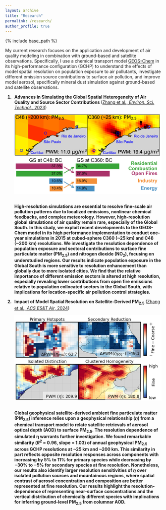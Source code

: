 ```yaml
---
layout: archive
title: "Research"
permalink: /research/
author_profile: true
---
```

{% include base_path %}

My current research focuses on the application and development of air quality modeling in combination with ground-based and satellite observations. Specifically, I use a chemical transport model [GEOS-Chem](https://geoschem.github.io/index.html) in its high-performance configuration (GCHP) to understand the effects of model spatial resolution on population exposure to air pollutants, investigate different emission source contributions to surface air pollution, and improve model aerosol, specifically mineral dust simulation against ground-based and satellite observations.

<ol>
<li style="padding-left: 6px;font-weight:bold;">
<b> Advances in Simulating the Global Spatial Heterogeneity of Air Quality and Source Sector Contributions </b>
<b style="font-weight: normal">
(<a href="https://doi.org/10.1021/acs.est.2c07253">Zhang et al., <i>Environ. Sci. Technol.</i>, 2023</a>)</b>

<p style="display:inline-block;font-weight: normal;">
<img src="/images/2023_EST_Zhang_TOCart.png" align="right" class="inline" width=500 height="auto" />

High-resolution simulations are essential to resolve fine-scale air pollution patterns due to localized emissions, nonlinear chemical feedbacks, and complex meteorology. However, high-resolution global simulations of air quality remain rare, especially of the Global South. In this study, we exploit recent developments to the GEOS-Chem model in its high performance implementation to conduct one-year simulations in 2015 at cubed-sphere C360 (~25 km) and C48 (~200 km) resolutions. We investigate the resolution dependence of population exposure and sectoral contributions to surface fine particulate matter (PM<sub>2.5</sub>) and nitrogen dioxide (NO<sub>2</sub>), focusing on understudied regions. Our results indicate population exposure in the Global South is more sensitive to resolution enhancement than globally due to more isolated cities. We find that the relative importance of different emission sectors is altered at high resolution, especially revealing lower contributions from open fire emissions relative to population collocated sectors in the Global South, with implications for location-specific air pollution control strategies. 
</p>
</li>

<li style="padding-left: 6px;font-weight:bold;">
<b> Impact of Model Spatial Resolution on Satellite-Derived PM<sub>2.5</sub> </b>
<b style="font-weight: normal">
(<a href="https://doi.org/10.1021/acsestair.4c00084">Zhang et al., <i>ACS ES&T Air</i>, 2024</a>)</b>

<p style="display:inline-block;font-weight: normal;">
<img src="/images/2024_ESTAir_Zhang.png" align="right" class="inline" width=500 height="auto" />

Global geophysical satellite-derived ambient fine particulate matter (PM<sub>2.5</sub>) inference relies upon a geophysical relationship (<i>&#951;</i>) from a chemical transport model to relate satellite retrievals of aerosol optical depth (AOD) to surface PM<sub>2.5</sub>. The resolution dependence of simulated η warrants further investigation. We found remarkable similarity (<i>R</i><sup>2</sup> = 0.96, slope = 1.03) of annual geophysical PM<sub>2.5</sub> across GCHP resolutions at ~25 km and ~200 km. This similarity in part reflects opposite resolution responses across components with increasing by 5% to 11% for primary species while decreasing by &minus;30% to &minus;5% for secondary species at fine resolution. Nonetheless, our results also identify larger resolution sensitivities of <i>&#951;</i> over isolated pollution sources and mountainous regions, where spatial contrast of aerosol concentration and composition are better represented at fine resolution. Our results highlight the resolution-dependence of representing near-surface concentrations and the vertical distribution of chemically different species with implications for inferring ground-level PM<sub>2.5</sub> from columnar AOD. 
</p>
</li>

</ol>
